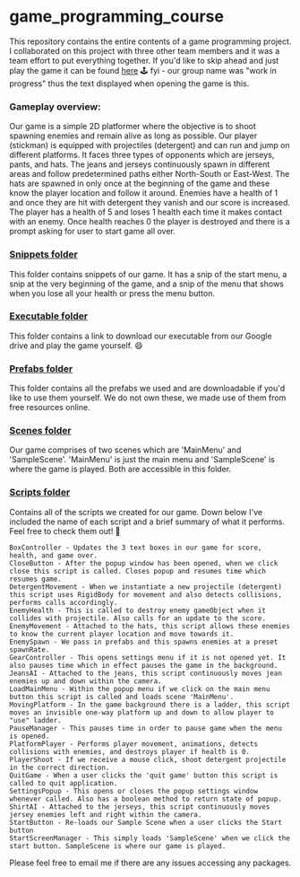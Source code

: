 # game_programming_course
This repository contains the entire contents of a game programming project. I collaborated on this project with three other team members and it was a team effort to put everything together. If you'd like to skip ahead and just play the game it can be found [here](https://github.com/espdieg/game_programming_course/tree/main/Executable) 🕹️ fyi - our group name was "work in progress" thus the text displayed when opening the game is this. 

### Gameplay overview:

  Our game is a simple 2D platformer where the objective is to shoot spawning enemies and remain alive as long as possible. Our player (stickman) is equipped with projectiles (detergent) and can run and jump on different platforms. It faces three types of opponents which are jerseys, pants, and hats. The jeans and jerseys continuously spawn in different areas and follow predetermined paths either North-South or East-West. The hats are spawned in only once at the beginning of the game and these know the player location and follow it around. Enemies have a health of 1 and once they are hit with detergent they vanish and our score is increased. The player has a health of 5 and loses 1 health each time it makes contact with an enemy. Once health reaches 0 the player is destroyed and there is a prompt asking for user to start game all over.

### [Snippets folder](https://github.com/espdieg/game_programming_course/tree/main/Snippets)
  This folder contains snippets of our game. It has a snip of the start menu, a snip at the very beginning of the game, and a snip of the menu that shows when you lose all your health or press the menu button. 

### [Executable folder](https://github.com/espdieg/game_programming_course/tree/main/Executable)
  This folder contains a link to download our executable from our Google drive and play the game yourself. 😄

### [Prefabs folder](https://github.com/espdieg/game_programming_course/tree/main/Prefabs) 
  This folder contains all the prefabs we used and are downloadable if you'd like to use them yourself. We do not own these, we made use of them from free resources online.

### [Scenes folder](https://github.com/espdieg/game_programming_course/tree/main/Scenes)
  Our game comprises of two scenes which are 'MainMenu' and 'SampleScene'. 'MainMenu' is just the main menu and 'SampleScene' is where the game is played. Both are accessible in this folder.

### [Scripts folder](https://github.com/espdieg/game_programming_course/tree/main/Scripts)
  Contains all of the scripts we created for our game. Down below I've included the name of each script and a brief summary of what it performs. Feel free to check them out! 📜

    BoxController - Updates the 3 text boxes in our game for score, health, and game over.
    CloseButton - After the popup window has been opened, when we click close this script is called. Closes popup and resumes time which resumes game.
    DetergentMovement - When we instantiate a new projectile (detergent) this script uses RigidBody for movement and also detects collisions, performs calls accordingly.
    EnemyHealth - This is called to destroy enemy gameObject when it collides with projectile. Also calls for an update to the score.
    EnemyMovement - Attached to the hats, this script allows these enemies to know the current player location and move towards it.
    EnemySpawn - We pass in prefabs and this spawns enemies at a preset spawnRate.
    GearController - This opens settings menu if it is not opened yet. It also pauses time which in effect pauses the game in the background.
    JeansAI - Attached to the jeans, this script continuously moves jean enemies up and down within the camera.
    LoadMainMenu - Within the popup menu if we click on the main menu button this script is called and loads scene 'MainMenu'.
    MovingPlatform - In the game background there is a ladder, this script moves an invisible one-way platform up and down to allow player to "use" ladder.
    PauseManager - This pauses time in order to pause game when the menu is opened.
    PlatformPlayer - Performs player movement, animations, detects collisions with enemies, and destroys player if health is 0.
    PlayerShoot - If we receive a mouse click, shoot detergent projectile in the correct direction.
    QuitGame - When a user clicks the 'quit game' button this script is called to quit application.
    SettingsPopup - This opens or closes the popup settings window whenever called. Also has a boolean method to return state of popup.
    ShirtAI - Attached to the jerseys, this script continuously moves jersey enemies left and right within the camera.
    StartButton - Re-loads our Sample Scene when a user clicks the Start button
    StartScreenManager - This simply loads 'SampleScene' when we click the start button. SampleScene is where our game is played.

Please feel free to email me if there are any issues accessing any packages.
